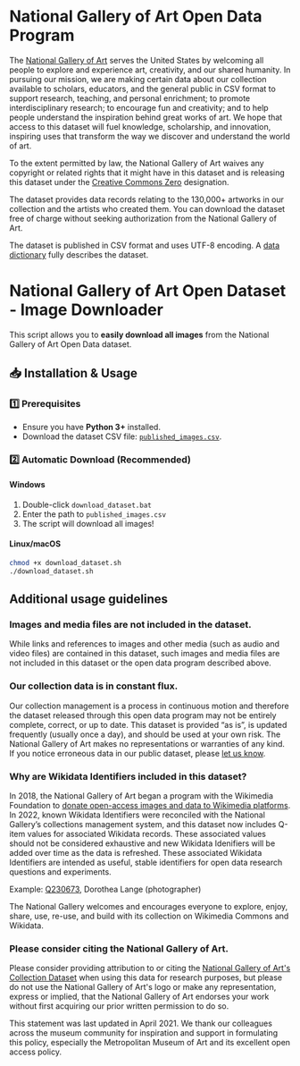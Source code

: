 # National Gallery of Art Open Data Program

The [National Gallery of Art](https://www.nga.gov) serves the United States by welcoming all people to explore and experience art, creativity, and our shared humanity. In pursuing our mission, we are making certain data about our collection available to scholars, educators, and the general public in CSV format to support research, teaching, and personal enrichment; to promote interdisciplinary research; to encourage fun and creativity; and to help people understand the inspiration behind great works of art. We hope that access to this dataset will fuel knowledge, scholarship, and innovation, inspiring uses that transform the way we discover and understand the world of art.

To the extent permitted by law, the National Gallery of Art waives any copyright or related rights that it might have in this dataset and is releasing this dataset under the [Creative Commons Zero](https://creativecommons.org/publicdomain/zero/1.0/) designation.

The dataset provides data records relating to the 130,000+ artworks in our collection and the artists who created them.  You can download the dataset free of charge without seeking authorization from the National Gallery of Art.  

The dataset is published in CSV format and uses UTF-8 encoding.  A [data dictionary](https://github.com/NationalGalleryOfArt/opendata/blob/master/documentation) fully describes the dataset.

# National Gallery of Art Open Dataset - Image Downloader

This script allows you to **easily download all images** from the National Gallery of Art Open Data dataset.

## 📥 Installation & Usage

### **1️⃣ Prerequisites**
- Ensure you have **Python 3+** installed.
- Download the dataset CSV file: [`published_images.csv`](https://github.com/NationalGalleryOfArt/opendata).

### **2️⃣ Automatic Download (Recommended)**
#### **Windows**
1. Double-click `download_dataset.bat`
2. Enter the path to `published_images.csv`
3. The script will download all images!

#### **Linux/macOS**
```sh
chmod +x download_dataset.sh
./download_dataset.sh
```
## Additional usage guidelines

### Images and media files are not included in the dataset.

While links and references to images and other media (such as audio and video files) are contained in this dataset, such images and media files are not included in this dataset or the open data program described above.  

### Our collection data is in constant flux.

Our collection management is a process in continuous motion and therefore the dataset released through this open data program may not be entirely complete, correct, or up to date. This dataset is provided “as is”, is updated frequently (usually once a day), and should be used at your own risk. The National Gallery of Art makes no representations or warranties of any kind. If you notice erroneous data in our public dataset, please [let us know](https://www.nga.gov/contact-us/ask-a-question.html).

### Why are Wikidata Identifiers included in this dataset?

In 2018, the National Gallery of Art began a program with the Wikimedia Foundation to [donate open-access images and data to Wikimedia platforms](https://www.nga.gov/open-access-images/wikimedia-commons-wikidata.html). In 2022, known Wikidata Identifiers were reconciled with the National Gallery’s collections management system, and this dataset now includes Q-item values for associated Wikidata records. These associated values should not be considered exhaustive and new Wikidata Idenifiers will be added over time as the data is refreshed. These associated Wikidata Identifiers are intended as useful, stable identifiers for open data research questions and experiments.

Example: [Q230673](https://www.wikidata.org/wiki/Q230673), Dorothea Lange (photographer)

The National Gallery welcomes and encourages everyone to explore, enjoy, share, use, re-use, and build with its collection on Wikimedia Commons and Wikidata.

### Please consider citing the National Gallery of Art.

Please consider providing attribution to or citing the [National Gallery of Art's Collection Dataset](https://github.com/NationalGalleryOfArt/opendata) when using this data for research purposes, but please do not use the National Gallery of Art's logo or make any representation, express or implied, that the National Gallery of Art endorses your work without first acquiring our prior written permission to do so.

This statement was last updated in April 2021. We thank our colleagues across the museum community for inspiration and support in formulating this policy, especially the Metropolitan Museum of Art and its excellent open access policy. 


